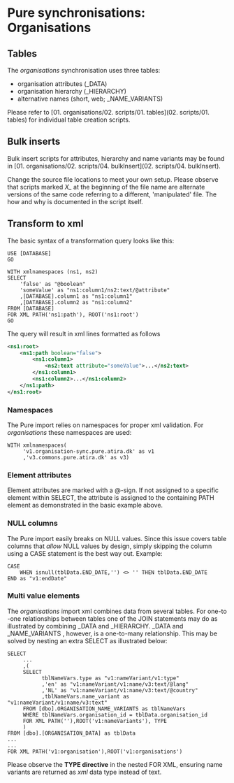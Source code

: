 # **Pure synchronisations: Organisations**

## Tables

The *organisations* synchronisation uses three tables:

- organisation attributes (_DATA)
- organisation hierarchy (_HIERARCHY)
- alternative names (short, web; _NAME_VARIANTS)

Please refer to [01. organisations/02. scripts/01. tables](02. scripts/01. tables) for
 individual table creation scripts.
 
## Bulk inserts

Bulk insert scripts for attributes, hierarchy and name variants may be found
 in [01. organisations/02. scripts/04. bulkInsert](02. scripts/04. bulkInsert).
  
Change the source file locations to meet your own setup. Please observe that
 scripts marked *X_* at the beginning of the file name are alternate versions
  of the same code referring to a different, 'manipulated' file. The how and
   why is documented in the script itself.
     
## Transform to xml

The basic syntax of a transformation query looks like this:

```tsql
USE [DATABASE]
GO

WITH xmlnamespaces (ns1, ns2)
SELECT
    'false' as "@boolean"
    'someValue' as "ns1:column1/ns2:text/@attribute"
    ,[DATABASE].column1 as "ns1:column1"
    ,[DATABASE].column2 as "ns1:column2"
FROM [DATABASE]
FOR XML PATH('ns1:path'), ROOT('ns1:root')
GO
```

The query will result in xml lines formatted as follows
```xml
<ns1:root>
    <ns1:path boolean="false">
        <ns1:column1>
            <ns2:text attribute="someValue">...</ns2:text>
        </ns1:column1>
        <ns1:column2>...</ns1:column2>
    </ns1:path>
</ns1:root>
```
  
### Namespaces

The Pure import relies on namespaces for proper xml validation. For
 *organisations* these namespaces are used:
 
 ```tsql
WITH xmlnamespaces(
      'v1.organisation-sync.pure.atira.dk' as v1
      ,'v3.commons.pure.atira.dk' as v3)
```
### Element attributes

Element attributes are marked with a @-sign. If not assigned to a specific
 element within SELECT, the attribute is assigned to the containing PATH
  element as demonstrated in the basic example above.
 
### NULL columns

The Pure import easily breaks on NULL values. Since this issue covers table
 columns that *allow* NULL values by design, simply skipping the column using
  a CASE statement is the best way out. Example:
  
```tsql
CASE
    WHEN isnull(tblData.END_DATE,'') <> '' THEN tblData.END_DATE
END as "v1:endDate"
```  

### Multi value elements

The *organisations* import xml combines data from several tables. For one-to
-one relationships between tables one of the JOIN statements may do as
 illustrated by combining _DATA and _HIERARCHY. _DATA and _NAME_VARIANTS
 , however, is a one-to-many relationship. This may be solved by nesting an
  extra SELECT as illustrated below: 
  
 ```tsql
SELECT
      ...
      ,(
      SELECT 
            tblNameVars.type as "v1:nameVariant/v1:type"
            ,'en' as "v1:nameVariant/v1:name/v3:text/@lang"
            ,'NL' as "v1:nameVariant/v1:name/v3:text/@country"
            ,tblNameVars.name_variant as "v1:nameVariant/v1:name/v3:text"
      FROM [dbo].ORGANISATION_NAME_VARIANTS as tblNameVars
      WHERE tblNameVars.organisation_id = tblData.organisation_id
      FOR XML PATH(''),ROOT('v1:nameVariants'), TYPE
      )
FROM [dbo].[ORGANISATION_DATA] as tblData
...
...
FOR XML PATH('v1:organisation'),ROOT('v1:organisations')
```

Please observe the **TYPE directive** in the nested FOR XML, ensuring name
 variants are returned as *xml* data type instead of text.
